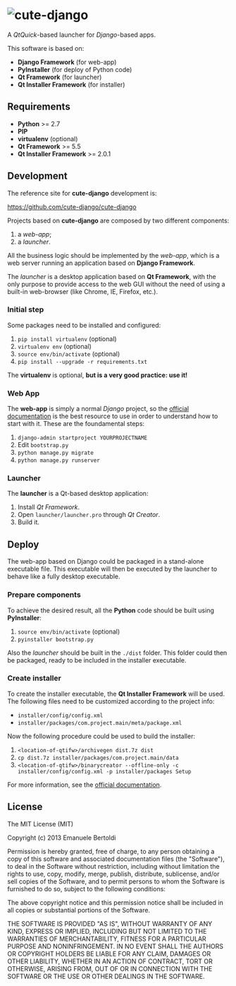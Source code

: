 ![cute-django](https://avatars3.githubusercontent.com/u/15029184 "cute-django")
===============================================================================

A *QtQuick*-based launcher for *Django*-based apps.

This software is based on:

  * **Django Framework** (for web-app)
  * **PyInstaller** (for deploy of Python code)
  * **Qt Framework** (for launcher)
  * **Qt Installer Framework** (for installer)

## Requirements

 * **Python** >= 2.7
 * **PIP**
 * **virtualenv** (optional)
 * **Qt Framework** >= 5.5
 * **Qt Installer Framework** >= 2.0.1

## Development

The reference site for **cute-django** development is:

https://github.com/cute-django/cute-django

Projects based on **cute-django** are composed by two different components:

 1. a *web-app*;
 2. a *launcher*.

All the business logic should be implemented by the *web-app*,
which is a web server running an application based on **Django Framework**.

The *launcher* is a desktop application based on **Qt Framework**, with
the only purpose to provide access to the web GUI without the need of
using a built-in web-browser (like Chrome, IE, Firefox, etc.).

### Initial step

Some packages need to be installed and configured:

  1.  `pip install virtualenv` (optional)
  2.  `virtualenv env` (optional)
  3.  `source env/bin/activate` (optional)
  4.  `pip install --upgrade -r requirements.txt`

The **virtualenv** is optional, **but is a very good practice: use it!**

### Web App

The **web-app** is simply a normal *Django* project, so the
[official documentation][Django-project] is the best resource to use in order
to understand how to start with it. These are the foundamental steps:

  1.  `django-admin startproject YOURPROJECTNAME`
  2.  Edit `bootstrap.py`
  3.  `python manage.py migrate`
  4.  `python manage.py runserver`

### Launcher

The **launcher** is a Qt-based desktop application:

  1.  Install *Qt Framework*.
  2.  Open `launcher/launcher.pro` through *Qt Creator*.
  3.  Build it.

## Deploy

The web-app based on Django could be packaged in a stand-alone executable file.
This executable will then be executed by the launcher to behave like a fully
desktop executable.

### Prepare components

To achieve the desired result, all the **Python** code should be built using
**PyInstaller**:

 1. `source env/bin/activate` (optional)
 2. `pyinstaller bootstrap.py`

Also the *launcher* should be built in the `./dist` folder. This folder
could then be packaged, ready to be included in the installer executable.

### Create installer

To create the installer executable, the **Qt Installer Framework** will be used.
The following files need to be customized according to the project info:

 * `installer/config/config.xml`
 * `installer/packages/com.project.main/meta/package.xml`

Now the following procedure could be used to build the installer:

 1. `<location-of-qtifw>/archivegen dist.7z dist`
 2. `cp dist.7z installer/packages/com.project.main/data`
 3. `<location-of-qtifw>/binarycreator --offline-only -c installer/config/config.xml -p installer/packages Setup`

For more information, see the [official documentation][QtIF].

## License

The MIT License (MIT)

Copyright (c) 2013 Emanuele Bertoldi

Permission is hereby granted, free of charge, to any person obtaining a copy of
this software and associated documentation files (the "Software"), to deal in
the Software without restriction, including without limitation the rights to
use, copy, modify, merge, publish, distribute, sublicense, and/or sell copies of
the Software, and to permit persons to whom the Software is furnished to do so,
subject to the following conditions:

The above copyright notice and this permission notice shall be included in all
copies or substantial portions of the Software.

THE SOFTWARE IS PROVIDED "AS IS", WITHOUT WARRANTY OF ANY KIND, EXPRESS OR
IMPLIED, INCLUDING BUT NOT LIMITED TO THE WARRANTIES OF MERCHANTABILITY, FITNESS
FOR A PARTICULAR PURPOSE AND NONINFRINGEMENT. IN NO EVENT SHALL THE AUTHORS OR
COPYRIGHT HOLDERS BE LIABLE FOR ANY CLAIM, DAMAGES OR OTHER LIABILITY, WHETHER
IN AN ACTION OF CONTRACT, TORT OR OTHERWISE, ARISING FROM, OUT OF OR IN
CONNECTION WITH THE SOFTWARE OR THE USE OR OTHER DEALINGS IN THE SOFTWARE.

[Django-project]: https://docs.djangoproject.com/en/1.8/intro/tutorial01/#creating-a-project
[QtIF]: https://doc.qt.io/qtinstallerframework/index.html
